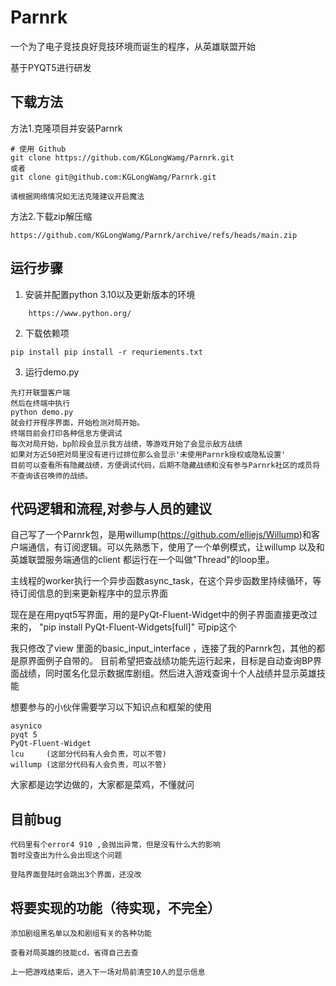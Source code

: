 # Parnrk
一个为了电子竞技良好竞技环境而诞生的程序，从英雄联盟开始

基于PYQT5进行研发

## 下载方法

方法1.克隆项目并安装Parnrk

```
# 使用 Github 
git clone https://github.com/KGLongWamg/Parnrk.git
或者
git clone git@github.com:KGLongWamg/Parnrk.git

请根据网络情况如无法克隆建议开启魔法
```

方法2.下载zip解压缩

```
https://github.com/KGLongWamg/Parnrk/archive/refs/heads/main.zip
```

## 运行步骤
1. 安装并配置python 3.10以及更新版本的环境
```
	https://www.python.org/
```
2. 下载依赖项 
```
pip install pip install -r requriements.txt
```



3. 运行demo.py
```
先打开联盟客户端
然后在终端中执行
python demo.py
就会打开程序界面，开始检测对局开始。
终端目前会打印各种信息方便调试
每次对局开始，bp阶段会显示我方战绩，等游戏开始了会显示敌方战绩
如果对方近50把对局里没有进行过排位那么会显示'未使用Parnrk授权或隐私设置'
目前可以查看所有隐藏战绩，方便调试代码，后期不隐藏战绩和没有参与Parnrk社区的成员将不查询该召唤师的战绩。

```

## 代码逻辑和流程,对参与人员的建议
自己写了一个Parnrk包，是用willump(https://github.com/elliejs/Willump)和客户端通信，有订阅逻辑。可以先熟悉下，使用了一个单例模式，让willump 以及和英雄联盟服务端通信的client 都运行在一个叫做"Thread"的loop里。

主线程的worker执行一个异步函数async_task，在这个异步函数里持续循环，等待订阅信息的到来更新程序中的显示界面

现在是在用pyqt5写界面，用的是PyQt-Fluent-Widget中的例子界面直接更改过来的，
"pip install PyQt-Fluent-Widgets[full]"  可pip这个

我只修改了view 里面的basic_input_interface ，连接了我的Parnrk包，其他的都是原界面例子自带的。
目前希望把查战绩功能先运行起来，目标是自动查询BP界面战绩，同时匿名化显示数据库剧组。然后进入游戏查询十个人战绩并显示英雄技能

想要参与的小伙伴需要学习以下知识点和框架的使用
```
asynico
pyqt 5
PyQt-Fluent-Widget
lcu 	(这部分代码有人会负责，可以不管)
willump	(这部分代码有人会负责，可以不管)
```
大家都是边学边做的，大家都是菜鸡，不懂就问

## 目前bug
```
代码里有个error4 910 ,会抛出异常，但是没有什么大的影响
暂时没查出为什么会出现这个问题
```

```
登陆界面登陆时会跳出3个界面，还没改
```


## 将要实现的功能（待实现，不完全）
```
添加剧组黑名单以及和剧组有关的各种功能
```

```
查看对局英雄的技能cd，省得自己去查
```

```
上一把游戏结束后，进入下一场对局前清空10人的显示信息
```